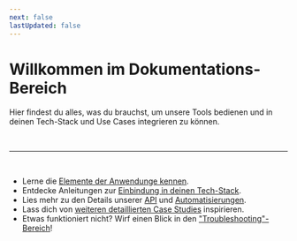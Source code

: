 ```yaml
---
next: false
lastUpdated: false
---
```


# Willkommen im Dokumentations-Bereich

Hier findest du alles, was du brauchst, um unsere Tools bedienen und in deinen Tech-Stack und Use Cases integrieren zu können.

<br />

---

<br />

* Lerne die [Elemente der Anwendunge kennen](/de/application-manual/elements.html).
* Entdecke Anleitungen zur [Einbindung in deinen Tech-Stack](/de/integration.html).
* Lies mehr zu den Details unserer [API](/de/api/introduction.html) und [Automatisierungen](/de/automation-integration/webhooks.html).
* Lass dich von [weiteren detaillierten Case Studies](/de/recipes/rsvp.html) inspirieren.
* Etwas funktioniert nicht? Wirf einen Blick in den ["Troubleshooting"-Bereich](/de/troubleshooting.html)!

<br />
